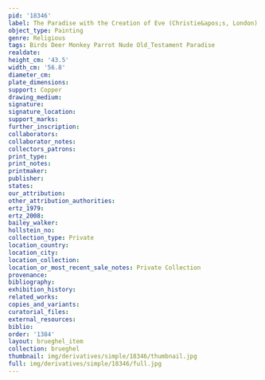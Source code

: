 ```yaml
---
pid: '18346'
label: The Paradise with the Creation of Eve (Christie&apos;s, London)
object_type: Painting
genre: Religious
tags: Birds Deer Monkey Parrot Nude Old_Testament Paradise
realdate: 
height_cm: '43.5'
width_cm: '56.8'
diameter_cm: 
plate_dimensions: 
support: Copper
drawing_medium: 
signature: 
signature_location: 
support_marks: 
further_inscription: 
collaborators: 
collaborator_notes: 
collectors_patrons: 
print_type: 
print_notes: 
printmaker: 
publisher: 
states: 
our_attribution: 
other_attribution_authorities: 
ertz_1979: 
ertz_2008: 
bailey_walker: 
hollstein_no: 
collection_type: Private
location_country: 
location_city: 
location_collection: 
location_or_most_recent_sale_notes: Private Collection
provenance: 
bibliography: 
exhibition_history: 
related_works: 
copies_and_variants: 
curatorial_files: 
external_resources: 
biblio: 
order: '1384'
layout: brueghel_item
collection: brueghel
thumbnail: img/derivatives/simple/18346/thumbnail.jpg
full: img/derivatives/simple/18346/full.jpg
---
```

